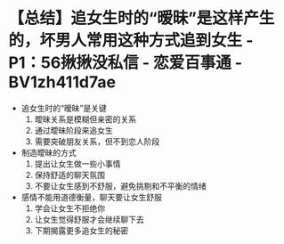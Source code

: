 # 【总结】追女生时的“暧昧”是这样产生的，坏男人常用这种方式追到女生 - P1：56揪揪没私信 - 恋爱百事通 - BV1zh411d7ae

-   追女生时的“暧昧”是关键
    1.  曖昧关系是模糊但亲密的关系
    2.  通过曖昧阶段来追女生
    3.  需要突破朋友关系，但不到恋人阶段
-   制造曖昧的方式
    1.  提出让女生做一些小事情
    2.  保持舒适的聊天氛围
    3.  不要让女生感到不舒服，避免挑剔和不平衡的情绪
-   感情不能用道德衡量，聊天要让女生舒服
    1.  学会让女生不拒绝你
    2.  让女生觉得舒服才会继续聊下去
    3.  下期揭露更多追女生的秘密